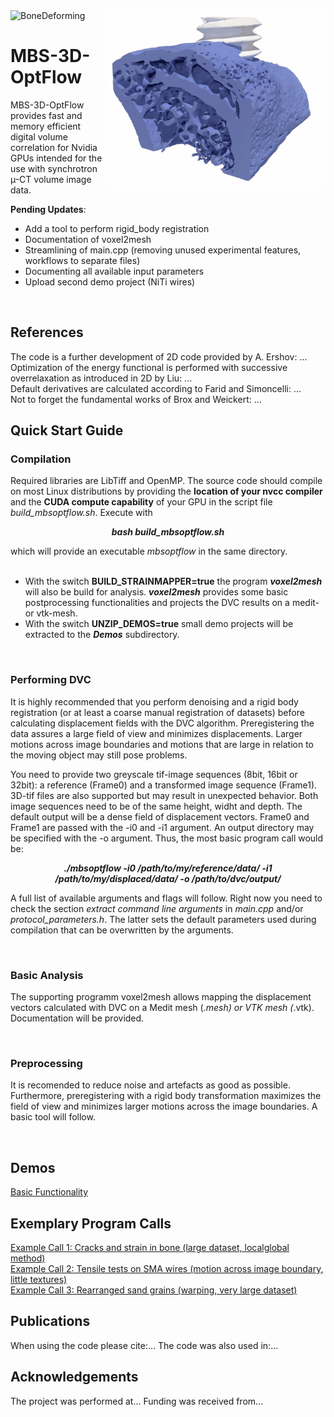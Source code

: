 

<picture>
  <img src="syn0134_deformation.gif" width="350" title="bone deformation during screw push-out" align="right">
  <img alt="BoneDeforming">
</picture>

# MBS-3D-OptFlow

MBS-3D-OptFlow provides fast and memory efficient digital volume correlation for Nvidia GPUs intended for the use with synchrotron µ-CT volume image data.

**Pending Updates**:
  - Add a tool to perform rigid_body registration
  - Documentation of voxel2mesh
  - Streamlining of main.cpp (removing unused experimental features, workflows to separate files)
  - Documenting all available input parameters
  - Upload second demo project (NiTi wires)
<br>

## References
The code is a further development of 2D code provided by A. Ershov: ...
<br>
Optimization of the energy functional is performed with successive overrelaxation as introduced in 2D by Liu: ...
<br>
Default derivatives are calculated according to Farid and Simoncelli: ...
<br>
Not to forget the fundamental works of Brox and Weickert: ...

## Quick Start Guide

### Compilation

Required libraries are LibTiff and OpenMP. The source code should compile on most Linux distributions by providing the **location of your nvcc compiler** and the **CUDA compute capability** of your GPU in the script file *build_mbsoptflow.sh*. Execute with 

***<p align="center"> bash build_mbsoptflow.sh </p>***

which will provide an executable *mbsoptflow* in the same directory.
<br>
<br> 
- With the switch **BUILD_STRAINMAPPER=true** the program ***voxel2mesh*** will also be build for analysis. ***voxel2mesh*** provides some basic postprocessing functionalities and projects the DVC results on a medit- or vtk-mesh.
- With the switch **UNZIP_DEMOS=true** small demo projects will be extracted to the ***Demos*** subdirectory.
<br>

### Performing DVC

It is highly recommended that you perform denoising and a rigid body registration (or at least a coarse manual registration of datasets) before calculating displacement fields with the DVC algorithm. Preregistering the data assures a large field of view and minimizes displacements. Larger motions across image boundaries and motions that are large in relation to the moving object may still pose problems.

You need to provide two greyscale tif-image sequences (8bit, 16bit or 32bit): a reference (Frame0) and a transformed image sequence (Frame1). 3D-tif files are also supported but may result in unexpected behavior. Both image sequences need to be of the same height, widht and depth. The default output will be a dense field of displacement vectors. Frame0 and Frame1 are passed with the -i0 and -i1 argument. An output directory may be specified with the -o argument. Thus, the most basic program call would be:

***<p align="center"> ./mbsoptflow -i0 /path/to/my/reference/data/ -i1 /path/to/my/displaced/data/ -o /path/to/dvc/output/</p>***

A full list of available arguments and flags will follow. Right now you need to check the section *extract command line arguments* in *main.cpp* and/or *protocol_parameters.h*. The latter sets the default parameters  used during compilation that can be overwritten by the arguments.

<br>

### Basic Analysis

The supporting programm voxel2mesh allows mapping the displacement vectors calculated with DVC on a Medit mesh (*.mesh) or VTK mesh (*.vtk). Documentation will be provided.

<br>

### Preprocessing

It is recomended to reduce noise and artefacts as good as possible. Furthermore, preregistering with a rigid body transformation maximizes the field of view and minimizes larger motions across the image boundaries. A basic tool will follow.

<br>

## Demos
[Basic Functionality](https://github.com/brunsst/MBS-3D-OptFlow/blob/main/Demos/RayDemo/README.md)

## Exemplary Program Calls

[Example Call 1: Cracks and strain in bone (large dataset, localglobal method)](https://github.com/brunsst/MBS-3D-OptFlow/blob/main/examplary_call1.md)
<br>
[Example Call 2: Tensile tests on SMA wires (motion across image boundary, little textures)](https://github.com/brunsst/MBS-3D-OptFlow/blob/main/examplary_call2.md)
<br>
[Example Call 3: Rearranged sand grains (warping, very large dataset)](https://github.com/brunsst/MBS-3D-OptFlow/blob/main/examplary_call3.md)
<br>

## Publications
When using the code please cite:...
The code was also used in:...

## Acknowledgements
The project was performed at... 
Funding was received from...

